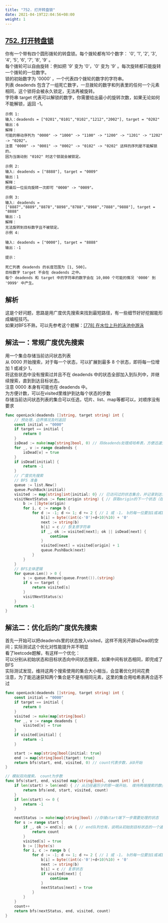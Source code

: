 ```yaml
---
title: "752. 打开转盘锁"
date: 2021-04-19T22:04:56+08:00
weight: 1
---
```


## [752. 打开转盘锁](https://leetcode-cn.com/problems/open-the-lock)
你有一个带有四个圆形拨轮的转盘锁。每个拨轮都有10个数字： '0', '1', '2', '3', '4', '5', '6', '7', '8', '9' 。  
每个拨轮可以自由旋转：例如把 '9' 变为  '0'，'0' 变为 '9' 。每次旋转都只能旋转一个拨轮的一位数字。  
锁的初始数字为 '0000' ，一个代表四个拨轮的数字的字符串。  
列表 deadends 包含了一组死亡数字，一旦拨轮的数字和列表里的任何一个元素相同，这个锁将会被永久锁定，无法再被旋转。  
字符串 target 代表可以解锁的数字，你需要给出最小的旋转次数，如果无论如何不能解锁，返回 -1。  
```
示例 1:
输入：deadends = ["0201","0101","0102","1212","2002"], target = "0202"
输出：6
解释：
可能的移动序列为 "0000" -> "1000" -> "1100" -> "1200" -> "1201" -> "1202" -> "0202"。
注意 "0000" -> "0001" -> "0002" -> "0102" -> "0202" 这样的序列是不能解锁的，
因为当拨动到 "0102" 时这个锁就会被锁定。

示例 2:
输入: deadends = ["8888"], target = "0009"
输出：1
解释：
把最后一位反向旋转一次即可 "0000" -> "0009"。

示例 3:
输入: deadends = ["8887","8889","8878","8898","8788","8988","7888","9888"], target = "8888"
输出：-1
解释：
无法旋转到目标数字且不被锁定。
示例 4:

输入: deadends = ["0000"], target = "8888"
输出：-1

提示：

死亡列表 deadends 的长度范围为 [1, 500]。
目标数字 target 不会在 deadends 之中。
每个 deadends 和 target 中的字符串的数字会在 10,000 个可能的情况 '0000' 到 '9999' 中产生。
```
## 解析
这是个好问题，思路是用广度优先搜索来找到最短路径，有一些细节好好挖掘能形成编程技巧。   
如果对BFS不熟，可以先参考这个题解：[[778] 在水位上升的泳池中游泳](../swim-in-rising-water/readme.md)  
## 解法一：常规广度优先搜索
用一个集合存储当前访问状态列表  
从 0000 开始搜索，对于每一个状态，可以扩展到最多 8 个状态，即将每一位增加 1 或减少 1，  
将这些状态中没有搜索过并且不在 deadends 中的状态全部加入到队列中，并继续搜索，直到到达目标状态。  
注意 0000 本身有可能也在 deadends 中。  
为方便计数，可以在visited里维护到达每个状态的步数  
存储当前访问状态列表的集合可以任选，切片、list、map等都可以，对顺序没有要求  
```go
func openLock(deadends []string, target string) int {
	// 预处理，边界情况及时返回
	const initial = "0000"
	if target == initial {
		return 0
	}
	isDead := make(map[string]bool, 0) // 将deadends处理成哈希表，方便迅速查找某个状态是否在里边
	for _, v := range deadends {
		isDead[v] = true
	}
	if isDead[initial] {
		return -1
	}
	// 广度优先搜索
	// BFS 准备
	queue := list.New()
	queue.PushBack(initial)
	visited := map[string]int{initial: 0} // 已访问过的状态集合，并记录到达该状态花的步数
	visitNextStatus := func(origin string) { // 获取origin的下一个状态（在这里有8种）并将合适的状态入队
		b := []byte(origin)
		for i, c := range b {
			for d := -1; d <= 1; d += 2 { // 1 或 -1， b的每一位要加1或减1，以得到下一个状态
				b[i] = byte((int(c-'0')+d+10)%10) + '0'
				next := string(b)
				b[i] = c // 恢复原字符串
				if _, ok := visited[next]; ok || isDead[next] {
					continue
				}
				visited[next] = visited[origin] + 1
				queue.PushBack(next)
			}
		}
	}
	// BFS主体逻辑
	for queue.Len() > 0 {
		s := queue.Remove(queue.Front()).(string)
		if s == target {
			return visited[s]
		}
		visitNextStatus(s)
	}
	return -1
}
```
## 解法二：优化后的广度优先搜索
首先一开始可以把deadends里的状态放入visited，这样不用另开辟isDead的空间；实际测试这个优化对性能提升并不明显  
看了leetcode题解，有这样一个优化：  
可以分别从初始状态和目标状态向中间状态搜索，如果中间有状态相同，即完成了BFS  
实际测试发现，维持这两个搜索使用的集合大小相当，会显著优化时间花费  
注意，为了能迅速获知两个集合是不是有相同元素，这里的集合用哈希表再合适不过  
```go
func openLock(deadends []string, target string) int {
	const initial = "0000"
	if target == initial {
		return 0
	}
	visited := make(map[string]bool)
	for _, v := range deadends {
		visited[v] = true
	}
	if visited[initial] {
		return -1
	}

	start := map[string]bool{initial: true}
	end := map[string]bool{target: true}
	return bfs(start, end, visited, 0) // count代表步数，从0开始
}

// 模拟双向搜索。 count为步数
func bfs(start, end, visited map[string]bool, count int) int {
	if len(start) > len(end) { // 从已经遍历少的那一端开始， 维持两端搜索的数量相当，能明显优化搜索步数
		return bfs(end, start, visited, count)
	}
	if len(start) <= 0 {
		return -1
	}

	nextStatus := make(map[string]bool) //存储start端下一步需要处理的状态
	for s := range start {
		if _, ok := end[s]; ok { // end队列也有，说明从初始到目标状态的一个通路形成了
			return count
		}
		visited[s] = true
		b := []byte(s)
		for i, c := range b {
			for d := -1; d <= 1; d += 2 { // 1 或 -1， b的每一位要加1或减1，以得到下一个状态
				b[i] = byte((int(c-'0')+d+10)%10) + '0'
				next := string(b)
				b[i] = c // 复原状态
				if visited[next] {
					continue
				}
				nextStatus[next] = true
			}
		}
	}
	count++
	return bfs(nextStatus, end, visited, count)
}
```